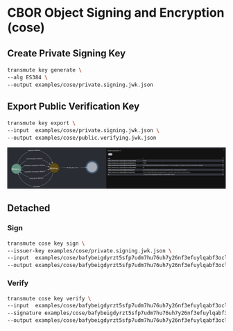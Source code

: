 
# CBOR Object Signing and Encryption (cose)

## Create Private Signing Key

```sh
transmute key generate \
--alg ES384 \
--output examples/cose/private.signing.jwk.json
```


## Export Public Verification Key

```sh
transmute key export \
--input  examples/cose/private.signing.jwk.json \
--output examples/cose/public.verifying.jwk.json
```

<!--

npm run transmute -- graph \
--env '.env' \
--input  'examples/cose/public.verifying.jwk.json'

-->

<img src="./public.verifying.jwk.png" />

## Detached

<!-- 
```sh
npm run build;

npm run transmute -- cose key sign \
--issuer-key examples/cose/private.signing.jwk.json \
--input  examples/cose/bafybeigdyrzt5sfp7udm7hu76uh7y26nf3efuylqabf3oclgtqy55fbzdi.jpg \
--output examples/cose/bafybeigdyrzt5sfp7udm7hu76uh7y26nf3efuylqabf3oclgtqy55fbzdi.cose

npm run transmute -- cose key verify \
--input  examples/cose/bafybeigdyrzt5sfp7udm7hu76uh7y26nf3efuylqabf3oclgtqy55fbzdi.jpg \
--signature examples/cose/bafybeigdyrzt5sfp7udm7hu76uh7y26nf3efuylqabf3oclgtqy55fbzdi.cose \
--output examples/cose/bafybeigdyrzt5sfp7udm7hu76uh7y26nf3efuylqabf3oclgtqy55fbzdi.verified.json

```
-->

### Sign 


```sh
transmute cose key sign \
--issuer-key examples/cose/private.signing.jwk.json \
--input  examples/cose/bafybeigdyrzt5sfp7udm7hu76uh7y26nf3efuylqabf3oclgtqy55fbzdi.jpg \
--output examples/cose/bafybeigdyrzt5sfp7udm7hu76uh7y26nf3efuylqabf3oclgtqy55fbzdi.cose
```

### Verify

```sh
transmute cose key verify \
--input  examples/cose/bafybeigdyrzt5sfp7udm7hu76uh7y26nf3efuylqabf3oclgtqy55fbzdi.jpg \
--signature examples/cose/bafybeigdyrzt5sfp7udm7hu76uh7y26nf3efuylqabf3oclgtqy55fbzdi.cose \
--output examples/cose/bafybeigdyrzt5sfp7udm7hu76uh7y26nf3efuylqabf3oclgtqy55fbzdi.verified.json
```